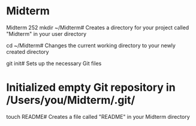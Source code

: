 Midterm
=======

Midterm 252
mkdir ~/Midterm# Creates a directory for your project called "Midterm" in your user directory

cd ~/Midterm# Changes the current working directory to your newly created directory

git init# Sets up the necessary Git files
# Initialized empty Git repository in /Users/you/Midterm/.git/

touch README# Creates a file called "README" in your Midterm directory
